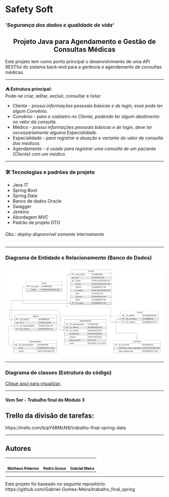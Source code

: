 # Safety Soft
<h3> <i> 'Segurança dos dados e qualidade de vida' </i> </h3>
<h2 style="text-align: center" >Projeto Java para Agendamento e Gestão de Consultas Médicas</h2>

<p>
    Este projeto tem como ponto principal o desenvolvimento de uma API RESTful do sistema back-end para a gerência e agendamento de consultas médicas.
</p>
<hr>
<p>
    <strong> ⛺ Estrutura principal:</strong>
    <br>Pode-se criar, editar, excluir, consultar e listar:
    <ul>
        <li>Cliente - <i>possui informações pessoais básicas e de login, esse pode ter algum Convênio.</i></li>
        <li>Convênio - <i>para o cadastro no Cliente, podendo ter algum abatimento no valor da consulta.</i></li>
        <li>Médico - <i>possui informações pessoais básicas e de login, deve ter necessariamente alguma Especialidade.</i></li>
        <li>Especialidade - <i>para registrar a atuação e variante do valor de consulta dos médicos.</i></li>
        <li>Agendamento - <i>é usado para registrar uma consulta de um paciente (Cliente) com um médico.</i></li>
    </ul>
   </p>
<hr>

### 🛠 Tecnologias e padrões de projeto
<ul>
    <li>Java 17</li>
    <li>Spring Boot</li>
    <li>Spring Data</li>
    <li>Banco de dados Oracle</li>
    <li>Swagger</li>
    <li>Jenkins</li>
    <li>Abordagem MVC</li>
    <li>Padrão de projeto DTO</li>
</ul>
<h6><i> Obs.: deploy disponvível somente internamente</i></h6>
<hr>

### Diagrama de Entidade e Relacionamento (Banco de Dados)
<img src="docs/ER.png">

<hr>

### Diagrama de classes (Estrutura do código)

<a href="docs/Diagrama_de_Classes.jpg">Clique aqui para visualizar.</a>

<hr>

#### Vem Ser - Trabalho final do Módulo 3
## Trello da divisão de tarefas:
<p>https://trello.com/b/pY4BMcN8/trabalho-final-spring-data</p>

<hr>
<h2>Autores</h2> 
<table>
  <tr>
    <td align="center"><a href="https://github.com/matheus1629"><img style="border-radius: 50%;" src="https://avatars.githubusercontent.com/u/89110918?v=4" width="100px;" alt=""/><br /><sub><b>Matheus Palermo</b></sub></a><br /></td>
    <td align="center"><a href="https://github.com/pedro-s-20"><img style="border-radius: 50%;" src="https://avatars.githubusercontent.com/u/63027972?v=4" width="100px;" alt=""/><br /><sub><b>Pedro Sousa</b></sub></a><br /></td>
    <td align="center"><a href="https://github.com/Gabriel-Gomes-Meira"><img style="border-radius: 50%;" src="https://avatars.githubusercontent.com/u/62515106?v=4" width="100px;" alt=""/><br /><sub><b>Gabriel Meira</b></sub></a><br /></td>
  </tr>
</table>

<hr>
<p>Este projeto foi baseado no seguinte repositório: https://github.com/Gabriel-Gomes-Meira/trabalho_final_spring</p>
